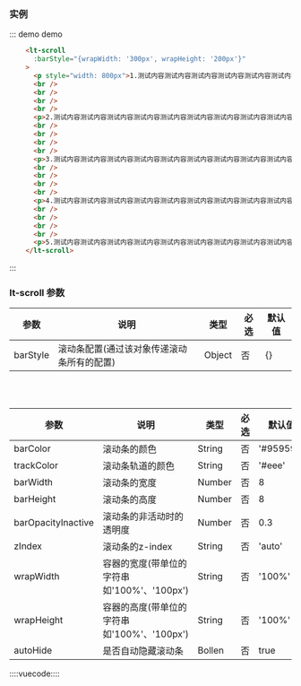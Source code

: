 ### 实例

::: demo demo
```html
    <lt-scroll
      :barStyle="{wrapWidth: '300px', wrapHeight: '200px'}"
    >
      <p style="width: 800px">1.测试内容测试内容测试内容测试内容测试内容测试内容测试内容测试内容测试内容</p>
      <br />
      <br />
      <br />
      <br />
      <p>2.测试内容测试内容测试内容测试内容测试内容测试内容测试内容测试内容测试内容</p>
      <br />
      <br />
      <br />
      <br />
      <p>3.测试内容测试内容测试内容测试内容测试内容测试内容测试内容测试内容测试内容</p>
      <br />
      <br />
      <br />
      <br />
      <p>4.测试内容测试内容测试内容测试内容测试内容测试内容测试内容测试内容测试内容</p>
      <br />
      <br />
      <br />
      <br />
      <p>5.测试内容测试内容测试内容测试内容测试内容测试内容测试内容测试内容测试内容</p>
    </lt-scroll>
```
:::

### lt-scroll 参数

参数|说明|类型|必选|默认值
--------|--------|--------|--------|--------
barStyle|滚动条配置(通过该对象传递滚动条所有的配置)|Object|否|{}

<br>
<br>
 
参数|说明|类型|必选|默认值
--------|--------|--------|--------|--------
barColor|滚动条的颜色|String|否|'#959595'
trackColor|滚动条轨道的颜色|String|否|'#eee'
barWidth|滚动条的宽度|Number|否|8
barHeight|滚动条的高度|Number|否|8
barOpacityInactive|滚动条的非活动时的透明度|Number|否|0.3
zIndex|滚动条的z-index|String|否|'auto'
wrapWidth|容器的宽度(带单位的字符串如'100%'、'100px')|String|否|'100%'
wrapHeight|容器的高度(带单位的字符串如'100%'、'100px')|String|否|'100%'
autoHide|是否自动隐藏滚动条|Bollen|否|true


::::vuecode::::
<style lang='less'>

</style>